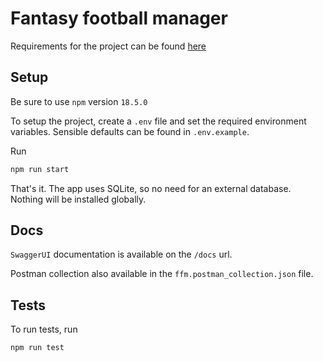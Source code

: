 # Fantasy football manager

Requirements for the project can be found [here](https://drive.google.com/file/d/1-xZjVGmqS1PlHyB9Z2WBvJxrUFpuii_f/view)

## Setup

Be sure to use `npm` version `18.5.0`

To setup the project, create a `.env` file and set the required environment variables. Sensible defaults can be found in `.env.example`.

Run

```bash
npm run start
```

That's it. The app uses SQLite, so no need for an external database. Nothing will be installed globally.

## Docs

`SwaggerUI` documentation is available on the `/docs` url.

Postman collection also available in the `ffm.postman_collection.json` file.

## Tests

To run tests, run

```bash
npm run test
```